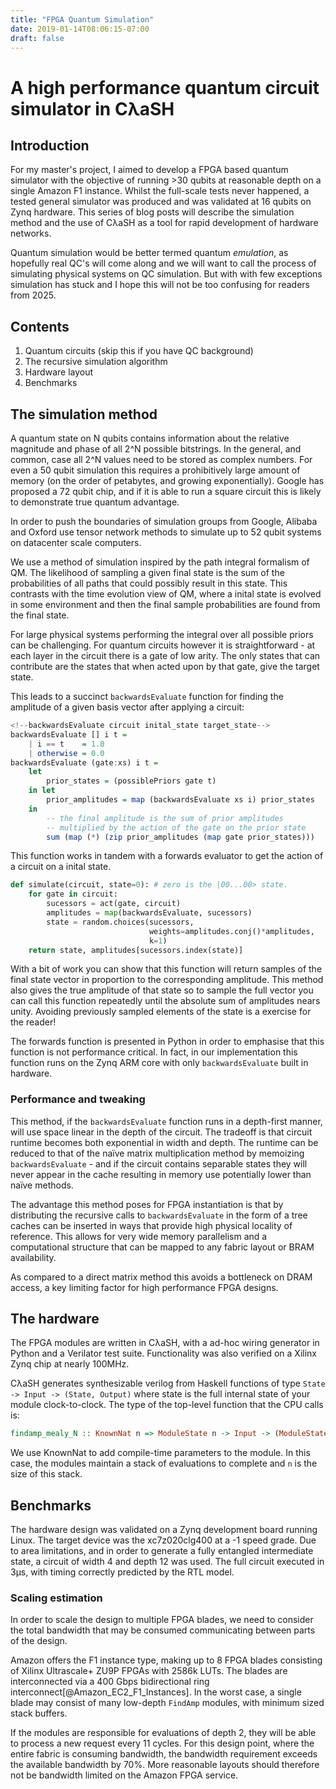```yaml
---
title: "FPGA Quantum Simulation"
date: 2019-01-14T08:06:15-07:00
draft: false
---
```


# A high performance quantum circuit simulator in CλaSH

## Introduction

For my master's project, I aimed to develop a FPGA based quantum simulator with the objective of running >30 qubits at reasonable depth on a single Amazon F1 instance. Whilst the full-scale tests never happened, a tested general simulator was produced and was validated at 16 qubits on Zynq hardware. This series of blog posts will describe the simulation method and the use of CλaSH as a tool for rapid development of hardware networks.

Quantum simulation would be better termed quantum _emulation_, as hopefully real QC's will come along and we will want to call the process of simulating physical systems on QC simulation. But with with few exceptions simulation has stuck and I hope this will not be too confusing for readers from 2025.

## Contents

1. Quantum circuits (skip this if you have QC background)
2. The recursive simulation algorithm
3. Hardware layout
4. Benchmarks

## The simulation method

A quantum state on N qubits contains information about the relative magnitude and phase of all 2^N possible bitstrings. In the general, and common, case all 2^N values need to be stored as complex numbers. For even a 50 qubit simulation this requires a prohibitively large amount of memory (on the order of petabytes, and growing exponentially). Google has proposed a 72 qubit chip, and if it is able to run a square circuit this is likely to demonstrate true quantum advantage.

In order to push the boundaries of simulation groups from Google, Alibaba and Oxford use tensor network methods to simulate up to 52 qubit systems on datacenter scale computers.

We use a method of simulation inspired by the path integral formalism of QM. The likelihood of sampling a given final state is the sum of the probabilities of all paths that could possibly result in this state. This contrasts with the time evolution view of QM, where a inital state is evolved in some environment and then the final sample probabilities are found from the final state.

For large physical systems performing the integral over all possible priors can be challenging. For quantum circuits however it is straightforward - at each layer in the circuit there is a gate of low arity. The only states that can contribute are the states that when acted upon by that gate, give the target state. 

This leads to a succinct `backwardsEvaluate` function for finding the amplitude of a given basis vector after applying a circuit:

```haskell
<!--backwardsEvaluate circuit inital_state target_state-->
backwardsEvaluate [] i t = 
    | i == t    = 1.0
    | otherwise = 0.0
backwardsEvaluate (gate:xs) i t =
    let
        prior_states = (possiblePriors gate t)
    in let
        prior_amplitudes = map (backwardsEvaluate xs i) prior_states
    in
        -- the final amplitude is the sum of prior amplitudes
        -- multiplied by the action of the gate on the prior state
        sum (map (*) (zip prior_amplitudes (map gate prior_states)))
```

This function works in tandem with a forwards evaluator to get the action of a circuit on a inital state.

```python
def simulate(circuit, state=0): # zero is the |00...00> state.
    for gate in circuit:
        sucessors = act(gate, circuit)
        amplitudes = map(backwardsEvaluate, sucessors)
        state = random.choices(sucessors,
                               weights=amplitudes.conj()*amplitudes, 
                               k=1)
    return state, amplitudes[sucessors.index(state)]
```

With a bit of work you can show that this function will return samples of the final state vector in proportion to the corresponding amplitude. This method also gives the true amplitude of that state so to sample the full vector you can call this function repeatedly until the absolute sum of amplitudes nears unity. Avoiding previously sampled elements of the state is a exercise for the reader!

The forwards function is presented in Python in order to emphasise that this function is not performance critical. In fact, in our implementation this function runs on the Zynq ARM core with only `backwardsEvaluate` built in hardware.

### Performance and tweaking

This method, if the `backwardsEvaluate` function runs in a depth-first manner, will use space linear in the depth of the circuit. The tradeoff is that circuit runtime becomes both exponential in width and depth. The runtime can be reduced to that of the naïve matrix multiplication method by memoizing `backwardsEvaluate` - and if the circuit contains separable states they will never appear in the cache resulting in memory use potentially lower than naïve methods.

The advantage this method poses for FPGA instantiation is that by distributing the recursive calls to `backwardsEvaluate` in the form of a tree caches can be inserted in ways that provide high physical locality of reference. This allows for very wide memory parallelism and a computational structure that can be mapped to any fabric layout or BRAM availability.

As compared to a direct matrix method this avoids a bottleneck on DRAM access, a key limiting factor for high performance FPGA designs. 

## The hardware

The FPGA modules are written in CλaSH, with a ad-hoc wiring generator in Python and a Verilator test suite. Functionality was also verified on a Xilinx Zynq chip at nearly 100MHz.

CλaSH generates synthesizable verilog from Haskell functions of type `State -> Input -> (State, Output)` where state is the full internal state of your module clock-to-clock. The type of the top-level function that the CPU calls is:

```haskell
findamp_mealy_N :: KnownNat n => ModuleState n -> Input -> (ModuleState n, Output)
```

We use KnownNat to add compile-time parameters to the module. In this case, the modules maintain a stack of evaluations to complete and `n` is the size of this stack.

## Benchmarks

The hardware design was validated on a Zynq development board running Linux. The target device was the xc7z020clg400 at a -1 speed grade. Due to area limitations, and in order to generate a fully entangled intermediate state, a circuit of width 4 and depth 12 was used. The full circuit executed in 3µs, with timing correctly predicted by the RTL model.

### Scaling estimation

In order to scale the design to multiple FPGA blades, we need to consider the total bandwidth that may be consumed communicating between parts of the design. 

Amazon offers the F1 instance type, making up to 8 FPGA blades consisting of Xilinx Ultrascale+ ZU9P FPGAs with 2586k LUTs. The blades are interconnected via a 400 Gbps bidirectional ring interconnect[@Amazon_EC2_F1_Instances]. In the worst case, a single blade may consist of many low-depth `FindAmp` modules, with minimum sized stack buffers.

If the modules are responsible for evaluations of depth 2, they will be able to process a new request every 11 cycles. For this design point, where the entire fabric is consuming bandwidth, the bandwidth requirement exceeds the available bandwidth by 70%. More reasonable layouts should therefore not be bandwidth limited on the Amazon FPGA service.